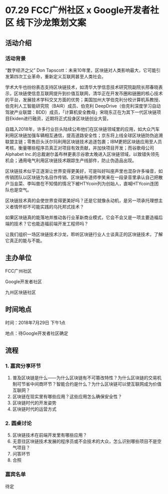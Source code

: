 # 07.29 FCC广州社区 x Google开发者社区 线下沙龙策划文案

## 活动介绍
### 活动背景
“数字经济之父” Don Tapscott：未来10年里，区块链对人类影响最大，它可能引发第四次工业革命，重新定义互联网甚至人类社会。

学术大牛也纷纷表态支持区块链技术，如清华大学信息技术研究院副院长邢春晓表示，区块链使信息互联网提升到价值互联网，清华正在开发币圈和链圈的核心技术的平台，发展技术学科交叉方面的优势；美国加州大学伯克利分校计算机系教授、伯克利人工智能研究院（BAIR）成员、伯克利 DeepDrive（伯克利深度学习自动驾驶产业联盟：BDD）成员，「计算机安全教母」宋晓东正在为其下一代区块链项目Ekiden进行融资，近期将正式投身区块链创业大营。

自踏入2018年，许多行业巨头陆续公布他们在区块链领域里的应用，如大众汽车利用区块链加强车辆相互通信，提高道路安全性；京东将上线全球区块链防伪追溯联盟主链；零售巨头沃尔玛利用区块链技术追逐包裹；IBM更把区块链应用至人员考核，衡量哪些程序员真正对项目有效贡献，并加快项目开发；而谷歌母公司Alphabet Inc.的总裁谢尔盖布林更表示谷歌太晚进入区块链领域，以致错失领先机会；通用电气利用区块链技术跟踪生产线部件，防止伪造品出现。

区块链技术似乎正逐渐让世界变得更美好，可是叫好叫座声里也混杂许多噪音，如传销团队以区块链为名目作传销、区块链布道师李笑来在一段录音里承认自己把散户当韭菜、李叫兽在不知情的情况下被HTYcoin列为创始人，直喊HTYcoin连团队也是空气。

区块链技术真的会使世界变得更美好吗？还是它就像永动机，是另一项承托理想主义者情怀却不可能实践的乌托邦式技术？

如果区块链真的能落地并推动各行业革新商业模式，它会不会又是一项主要造福后端的技术？它也能造福前端开发工程师吗？

让我们组织一场区块链技术沙龙，聆听区块链行业人士谈真正的区块链技术，了解它真正的能与不能。

## 主办单位
FCC广州社区

Google开发者社区

九州区块链社区

## 时间地点
时间：2018年7月29日 下午1点

地点：待Google开发者社区确定

## 流程
### 1. 嘉宾分享环节
1. 普及区块链是什么——为什么区块链有不可篡改特性？为什么区块链的交易机制可节省中间商环节？智能合约是什么？为什么区块链可以使互联网成为价值互联网？
2. 区块链在现实里有哪些应用？这些应用怎么确保安全性？
3. 区块链时代的开发姿势
4. 区块链时代的运营方式

### 2. 圆桌讨论
5. 区块链技术在前端开发里有哪些应用？
6. 无意往区块链技术发展的程序员或不会技术的大众，怎么识别哪些项目不是空气项目？
7. 问答环节
8. 合照

### 嘉宾名单
待定
